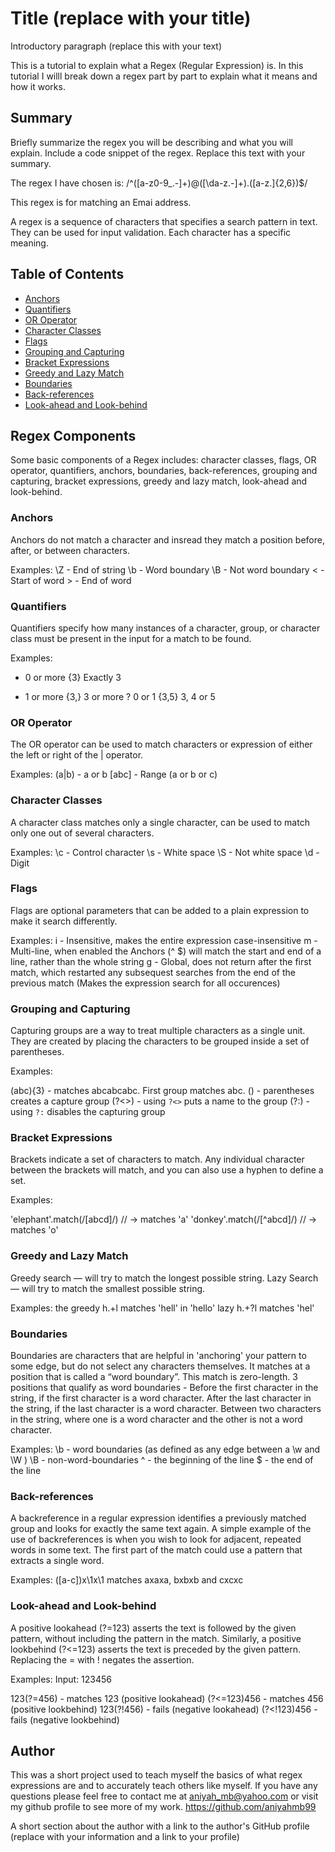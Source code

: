 # Title (replace with your title)

<!-- Matching an Email – /^([a-z0-9_\.-]+)@([\da-z\.-]+)\.([a-z\.]{2,6})$/ -->

Introductory paragraph (replace this with your text)

This is a tutorial to explain what a Regex (Regular Expression) is. In this tutorial I willl break down a regex part by part to explain what it means and how it works.

## Summary

Briefly summarize the regex you will be describing and what you will explain. Include a code snippet of the regex. Replace this text with your summary.

The regex I have chosen is:
/^([a-z0-9_\.-]+)@([\da-z\.-]+)\.([a-z\.]{2,6})$/

This regex is for matching an Emai address.

A regex is a sequence of characters that specifies a search pattern in text. They can be used for input validation. Each character has a specific meaning.

## Table of Contents

- [Anchors](#anchors)
- [Quantifiers](#quantifiers)
- [OR Operator](#or-operator)
- [Character Classes](#character-classes)
- [Flags](#flags)
- [Grouping and Capturing](#grouping-and-capturing)
- [Bracket Expressions](#bracket-expressions)
- [Greedy and Lazy Match](#greedy-and-lazy-match)
- [Boundaries](#boundaries)
- [Back-references](#back-references)
- [Look-ahead and Look-behind](#look-ahead-and-look-behind)

## Regex Components

Some basic components of a Regex includes: character classes, flags, OR operator, quantifiers, anchors, boundaries, back-references, grouping and capturing, bracket expressions, greedy and lazy match, look-ahead and look-behind.

### Anchors

Anchors do not match a character and insread they match a position before, after, or between characters.

Examples:
\Z - End of string
\b - Word boundary
\B - Not word boundary
\< - Start of word
\> - End of word

### Quantifiers

Quantifiers specify how many instances of a character, group, or character class must be present in the input for a match to be found.

Examples:

- 0 or more {3} Exactly 3

* 1 or more {3,} 3 or more
  ? 0 or 1 {3,5} 3, 4 or 5

### OR Operator

The OR operator can be used to match characters or expression of either the left or right of the | operator.

Examples:
(a|b) - a or b
[abc] - Range (a or b or c)

### Character Classes

A character class matches only a single character, can be used to match only one out of several characters.

Examples:
\c - Control character
\s - White space
\S - Not white space
\d - Digit

### Flags

Flags are optional parameters that can be added to a plain expression to make it search differently.

Examples:
i - Insensitive, makes the entire expression case-insensitive
m - Multi-line, when enabled the Anchors (^ $) will match the start and end of a line, rather than the whole string
g - Global, does not return after the first match, which restarted any subsequest searches from the end of the previous match (Makes the expression search for all occurences)

### Grouping and Capturing

Capturing groups are a way to treat multiple characters as a single unit. They are created by placing the characters to be grouped inside a set of parentheses.

Examples:

(abc){3} - matches abcabcabc. First group matches abc.
() - parentheses creates a capture group
(?<>) - using `?<>` puts a name to the group
(?:) - using `?:` disables the capturing group

### Bracket Expressions

Brackets indicate a set of characters to match. Any individual character between the brackets will match, and you can also use a hyphen to define a set.

Examples:

'elephant'.match(/[abcd]/) // -> matches 'a'
'donkey'.match(/[^abcd]/) // -> matches 'o'

### Greedy and Lazy Match

Greedy search — will try to match the longest possible string.
Lazy Search — will try to match the smallest possible string.

Examples:
the greedy h.+l matches 'hell' in 'hello'
lazy h.+?l matches 'hel'

### Boundaries

Boundaries are characters that are helpful in 'anchoring' your pattern to some edge, but do not select any characters themselves. It matches at a position that is called a “word boundary”. This match is zero-length. 3 positions that qualify as word boundaries - Before the first character in the string, if the first character is a word character.
After the last character in the string, if the last character is a word character.
Between two characters in the string, where one is a word character and the other is not a word character.

Examples:
\b - word boundaries (as defined as any edge between a \w and \W )
\B - non-word-boundaries
^ - the beginning of the line
$ - the end of the line

### Back-references

A backreference in a regular expression identifies a previously matched group and looks for exactly the same text again. A simple example of the use of backreferences is when you wish to look for adjacent, repeated words in some text. The first part of the match could use a pattern that extracts a single word.

Examples:
([a-c])x\1x\1 matches axaxa, bxbxb and cxcxc

### Look-ahead and Look-behind

A positive lookahead (?=123) asserts the text is followed by the given pattern, without including the pattern in the match. Similarly, a positive lookbehind (?<=123) asserts the text is preceded by the given pattern. Replacing the = with ! negates the assertion.

Examples:
Input: 123456

123(?=456) - matches 123 (positive lookahead)
(?<=123)456 - matches 456 (positive lookbehind)
123(?!456) - fails (negative lookahead)
(?<!123)456 - fails (negative lookbehind)

## Author

This was a short project used to teach myself the basics of what regex expressions are and to accurately teach others like myself. If you have any questions please feel free to contact me at aniyah_mb@yahoo.com or visit my github profile to see more of my work. https://github.com/aniyahmb99

A short section about the author with a link to the author's GitHub profile (replace with your information and a link to your profile)
